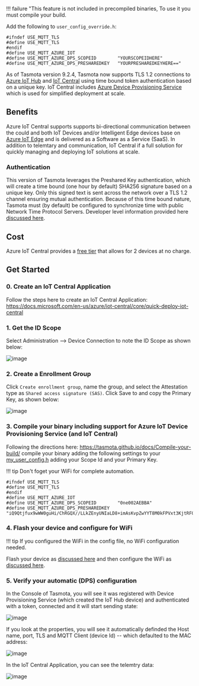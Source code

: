 !!! failure "This feature is not included in precompiled binaries, To use it you must compile your build.

Add the following to `user_config_override.h`:

```
#ifndef USE_MQTT_TLS
#define USE_MQTT_TLS
#endif
#define USE_MQTT_AZURE_IOT
#define USE_MQTT_AZURE_DPS_SCOPEID        "YOURSCOPEIDHERE"
#define USE_MQTT_AZURE_DPS_PRESHAREDKEY   "YOURPRESHAREDKEYHERE=="
```

As of Tasmota version 9.2.4, Tasmota now supports TLS 1.2 connections to [Azure IoT Hub](http://aka.ms/iothub) and [IoT Central](http://aka.ms/iotcentral) using time bound token authentication based on a unique key.  IoT Central includes [Azure Device Provisioning Service](https://docs.microsoft.com/en-us/azure/iot-dps/) which is used for simplified deployment at scale.

## Benefits

Azure IoT Central supports supports bi-directional communication between the could and both IoT Devices and/or Intelligent Edge devices base on [Azure IoT Edge](http://aka.ms/iotedge) and is delivered as a Software as a Service (SaaS).  In addition to telemtary and communication, IoT Central if a full solution for quickly managing and deploying IoT solutions at scale.

### Authentication

This version of Tasmota leverages the Preshared Key authentication, which will create a time bound (one hour by default) SHA256 signature based on a unique key.  Only this signed text is sent across the network over a TLS 1.2 channel ensuring mutual authentication.  Because of this time bound nature, Tasmota must (by default) be configured to synchronize time with public Network Time Protocol Servers.  Developer level information provided here [discussed here](https://docs.microsoft.com/en-us/azure/iot-hub/iot-hub-devguide-security#security-tokens).

## Cost

Azure IoT Central provides a [free tier](http://aka.ms/iotcentral) that allows for 2 devices at no charge.

## Get Started

### 0. Create an IoT Central Application

Follow the steps here to create an IoT Central Application: https://docs.microsoft.com/en-us/azure/iot-central/core/quick-deploy-iot-central

### 1. Get the ID Scope

Select Administration --> Device Connection to note the ID Scope as shown below:

![image](https://user-images.githubusercontent.com/15837044/117377350-ae738380-ae98-11eb-8d40-0a72f946a3be.png)

### 2. Create a Enrollment Group

Click `Create enrollment group`, name the group, and select the Attestation type as `Shared access signature (SAS)`.  Click Save to and copy the Primary Key, as shown below:

![image](https://user-images.githubusercontent.com/15837044/117377523-11fdb100-ae99-11eb-9a59-8da8b5d4e2ce.png)

### 3. Compile your binary including support for Azure IoT Device Provisioning Service (and IoT Central)

Following the directions here: https://tasmota.github.io/docs/Compile-your-build/ compile your binary adding the following settings to your [my_user_config.h](https://github.com/arendst/Tasmota/blob/development/tasmota/my_user_config.h) adding your Scope Id and your Primary Key.

!!! tip 
  Don't foget your WiFi for complete automation.

```
#ifndef USE_MQTT_TLS
#define USE_MQTT_TLS
#endif
#define USE_MQTT_AZURE_IOT
#define USE_MQTT_AZURE_DPS_SCOPEID        "0ne002AEBBA"
#define USE_MQTT_AZURE_DPS_PRESHAREDKEY   "iQ9Qtjfux9wWW0guHi/ChRGQX//LLkZEnyUNIaLD8+imAsKvpZwYYT8M0kFPVxt3KjtRF00KpNi5/ejBt+1YLA=="
```

### 4. Flash your device and configure for WiFi

!!! tip 
  If you configured the WiFi in the config file, no WiFi configuration needed.

Flash your device as [discussed here](https://tasmota.github.io/docs/Getting-Started/#flashing) and then configure the WiFi as [discussed here](https://tasmota.github.io/docs/Getting-Started/#using-web-ui).

### 5. Verify your automatic (DPS) configuration

In the Console of Tasmota, you will see it was registered with Device Provisioning Service (which created the IoT Hub device) and authenticated with a token, connected and it will start sending state:

![image](https://user-images.githubusercontent.com/15837044/117375783-59823e00-ae95-11eb-8045-6e7ff369192e.png)

If you look at the properties, you will see it automatically definded the Host name, port, TLS and MQTT Client (device Id) -- which defaulted to the MAC address:

![image](https://user-images.githubusercontent.com/15837044/117377776-a831d700-ae99-11eb-8ef7-e30dd725f4b3.png)

In the IoT Central Application, you can see the telemtry data:

![image](https://user-images.githubusercontent.com/15837044/117377864-d8797580-ae99-11eb-8c1c-805a80ac9b15.png)
